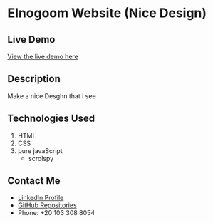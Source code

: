# Elnogoom Website (Nice Design)

## Live Demo
[View the live demo here](https://mohamed99-ahmed.github.io/Alnogoom/)

## Description
Make a nice Desghn that i see 

## Technologies Used
1. HTML
2. CSS
3. pure javaScript
    * scrolspy

## Contact Me
- [LinkedIn Profile](https://www.linkedin.com/feed/)
- [GitHub Repositories](https://github.com/Mohamed99-Ahmed?tab=repositories)
- Phone: +20 103 308 8054



